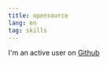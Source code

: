 ```yaml
---
title: opensource
lang: en
tag: skills
---
```


I'm an active user on
<a href="https://github.com/Sag-Dev" target="blank_">Github</a>
